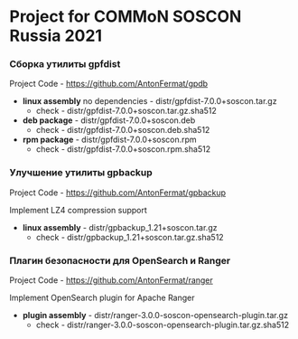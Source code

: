 # Project for COMMoN SOSCON Russia 2021

### Сборка утилиты gpfdist
Project Code - https://github.com/AntonFermat/gpdb

* **linux assembly** no dependencies - distr/gpfdist-7.0.0+soscon.tar.gz
  * check - distr/gpfdist-7.0.0+soscon.tar.gz.sha512 
* **deb package** - distr/gpfdist-7.0.0+soscon.deb
  * check - distr/gpfdist-7.0.0+soscon.deb.sha512
* **rpm package** - distr/gpfdist-7.0.0+soscon.rpm
  * check - distr/gpfdist-7.0.0+soscon.rpm.sha512

### Улучшение утилиты gpbackup
Project Code - https://github.com/AntonFermat/gpbackup

Implement LZ4 compression support
* **linux assembly** - distr/gpbackup_1.21+soscon.tar.gz
  * check - distr/gpbackup_1.21+soscon.tar.gz.sha512

### Плагин безопасности для OpenSearch и Ranger
Project Code - https://github.com/AntonFermat/ranger

Implement OpenSearch plugin for Apache Ranger

* **plugin assembly** - distr/ranger-3.0.0-soscon-opensearch-plugin.tar.gz
  * check - distr/ranger-3.0.0-soscon-opensearch-plugin.tar.gz.sha512
